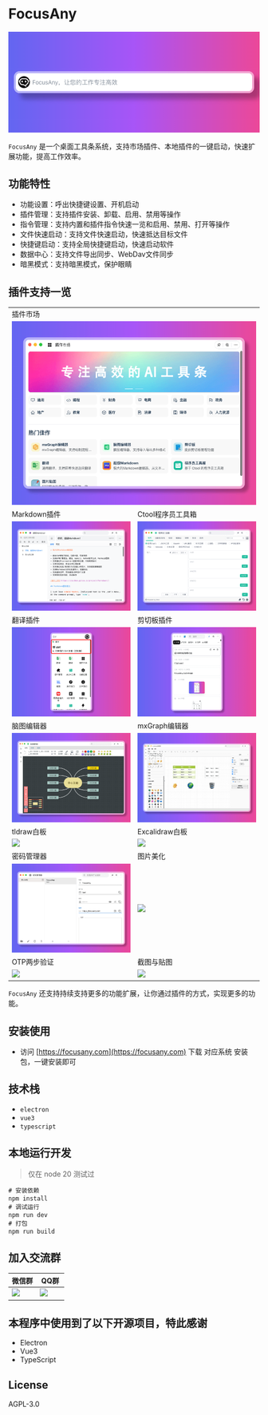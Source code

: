 # FocusAny

![](./screenshots/cn/home.png)

`FocusAny` 是一个桌面工具条系统，支持市场插件、本地插件的一键启动，快速扩展功能，提高工作效率。

## 功能特性

- 功能设置：呼出快捷键设置、开机启动
- 插件管理：支持插件安装、卸载、启用、禁用等操作
- 指令管理：支持内置和插件指令快速一览和启用、禁用、打开等操作
- 文件快速启动：支持文件快速启动，快速抵达目标文件
- 快捷键启动：支持全局快捷键启动，快速启动软件
- 数据中心：支持文件导出同步、WebDav文件同步
- 暗黑模式：支持暗黑模式，保护眼睛

## 插件支持一览

<table width="100%">
    <tbody>
        <tr>
            <td colspan="2">插件市场</td>
        </tr>
        <tr>
            <td colspan="2">
                <img style="width:100%;"
                     src="./screenshots/cn/plugin/Store.png" />
            </td>
        </tr>
        <tr>
            <td width="50%">Markdown插件</td>
            <td>Ctool程序员工具箱</td>
        </tr>
        <tr>
            <td>
                <img style="width:100%;"
                     src="./screenshots/cn/plugin/Markdown.png" />
            </td>
            <td>
                <img style="width:100%;" 
                     src="./screenshots/cn/plugin/Ctool.png" />
            </td>
        </tr>
        <tr>
            <td>翻译插件</td>
            <td>剪切板插件</td>
        </tr>
        <tr>
            <td>
                <img style="width:100%;"
                     src="./screenshots/cn/plugin/Translate.png" />
            </td>
            <td>
                <img style="width:100%;" 
                     src="./screenshots/cn/plugin/Clipboard.png" />
            </td>
        </tr>
        <tr>
            <td>脑图编辑器</td>
            <td>mxGraph编辑器</td>
        </tr>
        <tr>
            <td>
                <img style="width:100%;"
                     src="./screenshots/cn/plugin/KityminderEditor.png" />
            </td>
            <td>
                <img style="width:100%;" 
                     src="./screenshots/cn/plugin/MxgraphEditor.png" />
            </td>
        </tr>
        <tr>
            <td>tldraw白板</td>
            <td>Excalidraw白板</td>
        </tr>
        <tr>
            <td>
                <img style="width:100%;"
                     src="https://ms-assets.modstart.com/data/image/2024/12/27/20345_in2n_2839.png" />
            </td>
            <td>
                <img style="width:100%;" 
                     src="https://ms-assets.modstart.com/data/image/2024/12/23/27895_hlat_8257.png" />
            </td>
        </tr>
        <tr>
            <td>密码管理器</td>
            <td>图片美化</td>
        </tr>
        <tr>
            <td>
                <img style="width:100%;"
                     src="./screenshots/cn/plugin/Password.png" />
            </td>
            <td>
                <img style="width:100%;" 
                     src="https://ms-assets.modstart.com/data/image/2024/12/22/53485_fk4f_3417.png" />
            </td>
        </tr>
        <tr>
            <td>OTP两步验证</td>
            <td>截图与贴图</td>
        </tr>
        <tr>
            <td>
                <img style="width:100%;"
                     src="https://ms-assets.modstart.com/data/image/2024/12/24/7709_81pr_6266.png" />
            </td>
            <td>
                <img style="width:100%;" 
                     src="https://ms-assets.modstart.com/data/image/2024/12/22/42330_u3my_6770.png" />
            </td>
        </tr>
    </tbody>
</table>

`FocusAny` 还支持持续支持更多的功能扩展，让你通过插件的方式，实现更多的功能。

## 安装使用

- 访问 [https://focusany.com](https://focusany.com) 下载 对应系统 安装包，一键安装即可

## 技术栈

- `electron`
- `vue3`
- `typescript`

## 本地运行开发

> 仅在 node 20 测试过

```shell
# 安装依赖
npm install
# 调试运行
npm run dev
# 打包
npm run build
```

## 加入交流群

<table width="100%">
    <thead>
        <tr>
            <th width="50%">微信群</th>
            <th>QQ群</th>
        </tr>
    </thead>
    <tbody>
        <tr>
            <td>
                <img style="width:100%;"
                     src="https://focusany.com/app_manager/image/wechat" />
            </td>
            <td>
                <img style="width:100%;" 
                     src="https://focusany.com/app_manager/image/qq" />
            </td>
        </tr>
    </tbody>
</table>

## 本程序中使用到了以下开源项目，特此感谢

- Electron
- Vue3
- TypeScript

## License

AGPL-3.0
